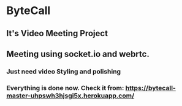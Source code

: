 # ByteCall
## It's Video Meeting Project
## Meeting using socket.io and webrtc.
### Just need video Styling and polishing


### Everything is done now. Check it from: https://bytecall-master-uhpswh3hjsgi5x.herokuapp.com/
